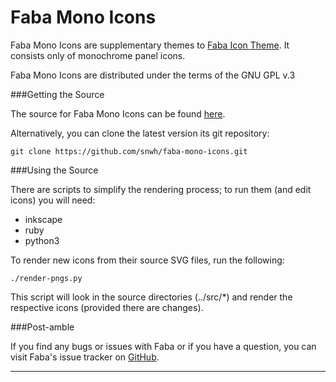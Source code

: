 Faba Mono Icons
==============

Faba Mono Icons are supplementary themes to [Faba Icon Theme](https://github.com/snwh/faba-icon-theme). It consists only of monochrome panel icons.

Faba Mono Icons are distributed under the terms of the GNU GPL v.3


###Getting the Source

The source for Faba Mono Icons can be found [here](https://github.com/snwh/faba-mono-icons).

Alternatively, you can clone the latest version its git repository:

    git clone https://github.com/snwh/faba-mono-icons.git

###Using the Source

There are scripts to simplify the rendering process; to run them (and edit icons) you will need:

 * inkscape
 * ruby
 * python3

To render new icons from their source SVG files, run the following:

    ./render-pngs.py

This script will look in the source directories (../src/*) and render the respective icons (provided there are changes).

###Post-amble

If you find any bugs or issues with Faba or if you have a question, you can visit Faba's issue tracker on [GitHub](https://github.com/snwh/faba-mono-icons/issues).

-----------